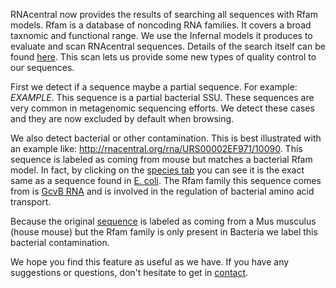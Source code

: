 
RNAcentral now provides the results of searching all sequences with Rfam
models. Rfam is a database of noncoding RNA families. It covers a broad
taxnomic and functional range. We use the Infernal models it produces to
evaluate and scan RNAcentral sequences. Details of the search itself can be
found [here](). This scan lets us provide some new types of quality control to
our sequences.

First we detect if a sequence maybe a partial sequence. For example: *EXAMPLE*.
This sequence is a partial bacterial SSU. These sequences are very common in
metagenomic sequencing efforts. We detect these cases and they are now excluded
by default when browsing.

We also detect bacterial or other contamination. This is best illustrated with
an example like: <http://rnacentral.org/rna/URS00002EF971/10090>. This sequence
is labeled as coming from mouse but matches a bacterial Rfam model. In fact, by
clicking on the [species
tab](http://rnacentral.org/rna/URS00002EF971/10090?tab=taxonomy) you can see it
is the exact same as a sequence found in [E.
coli](http://rnacentral.org/rna/URS00002EF971/316385). The Rfam family this
sequence comes from is [GcvB RNA](http://rfam.xfam.org/family/RF00022) and is
involved in the regulation of bacterial amino acid transport.

Because the original [sequence](http://rnacentral.org/rna/URS00002EF971/10090)
is labeled as coming from a Mus musculus (house mouse) but the Rfam family is
only present in Bacteria we label this bacterial contamination.

We hope you find this feature as useful as we have. If you have any suggestions
or questions, don't hesitate to get in
[contact](http://rnacentral.org/contact).
